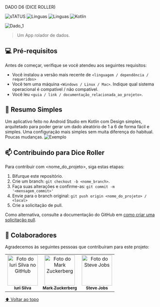 DADO D6 (DICE ROLLER)



![sTATUS](https://img.shields.io/badge/Status-Completo-green?style=for-the-badge&logo=appveyor)
![Linguas](https://img.shields.io/badge/Linguas-01-orange?style=for-the-badge&logo=appveyor)
![Linguas](https://img.shields.io/badge/Dificuldade-1/10-red?style=for-the-badge&logo=appveyor)
![Kotlin](https://img.shields.io/badge/Kotlin-0095D5?&style=for-the-badge&logo=kotlin&logoColor=white)



![Dado_1](https://user-images.githubusercontent.com/124849131/227075549-9c5f1be4-c8c0-4b58-95ea-96a2340a20ba.png)


> Um App rolador de dados.


## 💻 Pré-requisitos


Antes de começar, verifique se você atendeu aos seguintes requisitos:
<!---Estes são apenas requisitos de exemplo. Adicionar, duplicar ou remover conforme necessário--->
* Você instalou a versão mais recente de `<linguagem / dependência / requeridos>`
* Você tem uma máquina `<Windows / Linux / Mac>`. Indique qual sistema operacional é compatível / não compatível.
* Você leu `<guia / link / documentação_relacionada_ao_projeto>`.

## 🚀 Resumo Simples

Um aplicativo feito no Android Studio em Kotlin com Design simples, arquitetado para poder gerar um dado aleatório de 1 a 6 de forma fácil e simples. Uma configuração mais simples sem muita diferença do habitual. Poucas mudanças.
![Exemplo](https://user-images.githubusercontent.com/124849131/227073157-c75b2be2-84c3-4ddb-bc2f-f4ef1a00571d.png)

## 📫 Contribuindo para Dice Roller
<!---Se o seu README for longo ou se você tiver algum processo ou etapas específicas que deseja que os contribuidores sigam, considere a criação de um arquivo CONTRIBUTING.md separado--->
Para contribuir com <nome_do_projeto>, siga estas etapas:

1. Bifurque este repositório.
2. Crie um branch: `git checkout -b <nome_branch>`.
3. Faça suas alterações e confirme-as: `git commit -m '<mensagem_commit>'`
4. Envie para o branch original: `git push origin <nome_do_projeto> / <local>`
5. Crie a solicitação de pull.

Como alternativa, consulte a documentação do GitHub em [como criar uma solicitação pull](https://help.github.com/en/github/collaborating-with-issues-and-pull-requests/creating-a-pull-request).

## 🤝 Colaboradores

Agradecemos às seguintes pessoas que contribuíram para este projeto:

<table>
  <tr>
    <td align="center">
      <a href="#">
        <img src="https://avatars3.githubusercontent.com/u/31936044" width="100px;" alt="Foto do Iuri Silva no GitHub"/><br>
        <sub>
          <b>Iuri Silva</b>
        </sub>
      </a>
    </td>
    <td align="center">
      <a href="#">
        <img src="https://s2.glbimg.com/FUcw2usZfSTL6yCCGj3L3v3SpJ8=/smart/e.glbimg.com/og/ed/f/original/2019/04/25/zuckerberg_podcast.jpg" width="100px;" alt="Foto do Mark Zuckerberg"/><br>
        <sub>
          <b>Mark Zuckerberg</b>
        </sub>
      </a>
    </td>
    <td align="center">
      <a href="#">
        <img src="https://miro.medium.com/max/360/0*1SkS3mSorArvY9kS.jpg" width="100px;" alt="Foto do Steve Jobs"/><br>
        <sub>
          <b>Steve Jobs</b>
        </sub>
      </a>
    </td>
  </tr>
</table>



[⬆ Voltar ao topo](#nome-do-projeto)<br>
